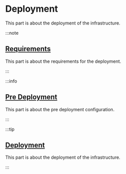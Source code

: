 # Deployment

This part is about the deployment of the infrastructure.

:::note

## [Requirements](./requirements.md)

This part is about the requirements for the deployment.

:::

:::info

## [Pre Deployment](./pre-deployment.md)

This part is about the pre deployment configuration.

:::

:::tip

## [Deployment](./deploy.md)

This part is about the deployment of the infrastructure.

:::
